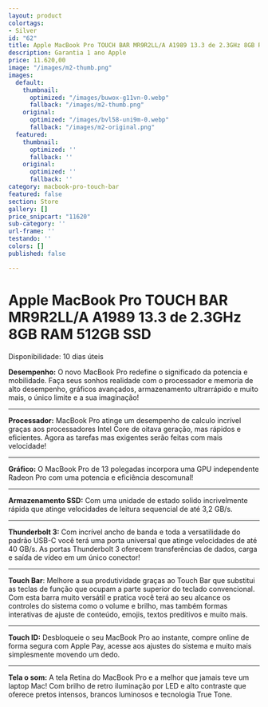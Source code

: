 ```yaml
---
layout: product
colortags:
- Silver
id: "62"
title: Apple MacBook Pro TOUCH BAR MR9R2LL/A A1989 13.3 de 2.3GHz 8GB RAM 512GB SSD
description: Garantia 1 ano Apple
price: 11.620,00
image: "/images/m2-thumb.png"
images:
  default:
    thumbnail:
      optimized: "/images/buwox-g11vn-0.webp"
      fallback: "/images/m2-thumb.png"
    original:
      optimized: "/images/bvl58-uni9m-0.webp"
      fallback: "/images/m2-original.png"
  featured:
    thumbnail:
      optimized: ''
      fallback: ''
    original:
      optimized: ''
      fallback: ''
category: macbook-pro-touch-bar
featured: false
section: Store
gallery: []
price_snipcart: "11620"
sub-category: ''
url-frame: ''
testando: ''
colors: []
published: false

---
```

# Apple MacBook Pro TOUCH BAR MR9R2LL/A A1989 13.3 de 2.3GHz 8GB RAM 512GB SSD

Disponibilidade: 10 dias úteis

**Desempenho:** O novo MacBook Pro redefine o significado da potencia e mobilidade. Faça seus sonhos realidade com o processador e memoria de alto desempenho, gráficos avançados, armazenamento ultrarrápido e muito mais, o único limite e a sua imaginação!

***

**Processador:** MacBook Pro atinge um desempenho de calculo incrível graças aos processadores Intel Core de oitava geração, mas rápidos e eficientes. Agora as tarefas mas exigentes serão feitas com mais velocidade!

***

**Gráfico:** O MacBook Pro de 13 polegadas incorpora uma GPU independente Radeon Pro com uma potencia e eficiência descomunal!

***

**Armazenamento SSD:** Com uma unidade de estado solido incrivelmente rápida que atinge velocidades de leitura sequencial de até 3,2 GB/s.

***

**Thunderbolt 3:** Com incrível ancho de banda e toda a versatilidade do padrão USB-C você terá uma porta universal que atinge velocidades de até 40 GB/s. As portas Thunderbolt 3 oferecem transferências de dados, carga e saída de vídeo em um único conector!

***

**Touch Bar**: Melhore a sua produtividade graças ao Touch Bar que substitui as teclas de função que ocupam a parte superior do teclado convencional. Com esta barra muito versátil e pratica você terá ao seu alcance os controles do sistema como o volume e brilho, mas também formas interativas de ajuste de conteúdo, emojis, textos preditivos e muito mais.

***

**Touch ID:** Desbloqueie o seu MacBook Pro ao instante, compre online de forma segura com Apple Pay, acesse aos ajustes do sistema e muito mais simplesmente movendo um dedo.

***

**Tela o som:** A tela Retina do MacBook Pro e a melhor que jamais teve um laptop Mac! Com brilho de retro iluminação por LED e alto contraste que oferece pretos intensos, brancos luminosos e tecnologia True Tone.